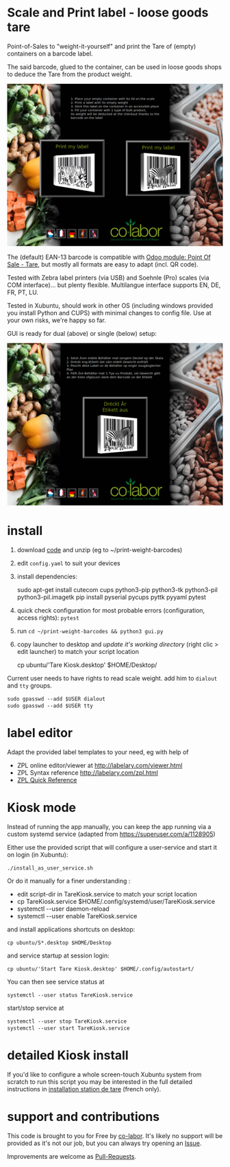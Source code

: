 # Scale and Print label - loose goods tare

Point-of-Sales to "weight-it-yourself" and print the Tare of (empty) containers on a barcode label.

The said barcode, glued to the container, can be used in loose goods shops to deduce the Tare from the product weight.

![GUI preview in dual mode (EN)](pics/preview_dualEN.png "Preview: dual mode in english")

The (default) EAN-13 barcode is compatible with [Odoo module: Point Of Sale - Tare](https://odoo-community.org/shop/point-of-sale-tare-5489?category=15#attr=8466), but mostly all formats are easy to adapt (incl. QR code).

Tested with Zebra label printers (via USB) and Soehnle (Pro) scales (via COM interface)... but plenty flexible. Multilangue interface supports EN, DE, FR, PT, LU.

Tested in Xubuntu, should work in other OS (including windows provided you install Python and CUPS) with minimal changes to config file. Use at your own risks, we're happy so far.

GUI is ready for dual (above) or single (below) setup:

![GUI preview in single mode (LU)](pics/preview_singleLU.png "Preview: single mode in luxembourguish")



# install

1. download [code](https://github.com/berteh/print-weight-barcodes/archive/refs/heads/main.zip) and unzip (eg to ~/print-weight-barcodes)    
2. edit `config.yaml` to suit your devices
2. install dependencies:

    sudo apt-get install cutecom cups python3-pip python3-tk python3-pil python3-pil.imagetk
    pip install pyserial pycups pyttk pyyaml pytest

3. quick check configuration for most probable errors (configuration, access rights): `pytest`
4. run `cd ~/print-weight-barcodes && python3 gui.py`
5. copy launcher to desktop and *update it's working directory* (right clic > edit launcher) to match your script location

    cp ubuntu/'Tare Kiosk.desktop' $HOME/Desktop/

Current user needs to have rights to read scale weight. add him to `dialout` and `tty` groups.

    sudo gpasswd --add $USER dialout
    sudo gpasswd --add $USER tty

# label editor

Adapt the provided label templates to your need, eg with help of 

- ZPL online editor/viewer at http://labelary.com/viewer.html
- ZPL Syntax reference http://labelary.com/zpl.html
- [ZPL Quick Reference](https://gist.github.com/metafloor/773bc61480d1d05a976184d45099ef56)


# Kiosk mode

Instead of running the app manually, you can keep the app running via a custom systemd service (adapted from https://superuser.com/a/1128905)

Either use the provided script that will configure a user-service and start it on login (in Xubuntu): 

    ./install_as_user_service.sh



Or do it manually for a finer understanding :

- edit script-dir in TareKiosk.service to match your script location
- cp TareKiosk.service $HOME/.config/systemd/user/TareKiosk.service
- systemctl --user daemon-reload
- systemctl --user enable TareKiosk.service

and install applications shortcuts on desktop:

    cp ubuntu/S*.desktop $HOME/Desktop


and service startup at session login:

    cp ubuntu/'Start Tare Kiosk.desktop' $HOME/.config/autostart/


You can then see service status at

    systemctl --user status TareKiosk.service 

start/stop service at

    systemctl --user stop TareKiosk.service
    systemctl --user start TareKiosk.service


# detailed Kiosk install

If you'd like to configure a whole screen-touch Xubuntu system from scratch to run this script you may be interested in the full detailed instructions in [installation station de tare](ubuntu/installation%20station%20de%20tare.md) (french only).

# support and contributions

This code is brought to you for Free by [co-labor](https://co-labor.lu). It's likely no support will be provided as it's not our job, but you can always try opening an [Issue](https://github.com/berteh/print-weight-barcodes/issues).

Improvements are welcome as [Pull-Requests](https://github.com/berteh/print-weight-barcodes/pulls).

